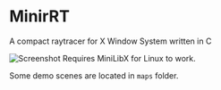 # MinirRT
A compact raytracer for X Window System written in C

![Screenshot](https://i.imgur.com/pVBaF7V.png)
Requires MiniLibX for Linux to work.

Some demo scenes are located in `maps` folder.
